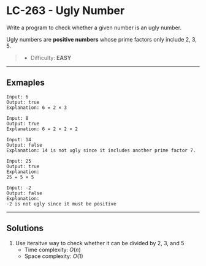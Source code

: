 # LC-263 - Ugly Number

Write a program to check whether a given number is an ugly number.

Ugly numbers are **positive numbers** whose prime factors only include 2, 3, 5.

> * Difficulty: **EASY**

---
## Exmaples

```
Input: 6
Output: true
Explanation: 6 = 2 × 3
```

```
Input: 8
Output: true
Explanation: 6 = 2 × 2 × 2
```

```
Input: 14
Output: false 
Explanation: 14 is not ugly since it includes another prime factor 7.
```

```
Input: 25
Output: true
Explanation:
25 = 5 × 5
```

```
Input: -2
Output: false
Explanation:
-2 is not ugly since it must be positive
```

---
## Solutions

1. Use iteraitve way to check whether it can be divided by 2, 3, and 5
    * Time complexity: $O(n)$
    * Space complexity: $O(1)$